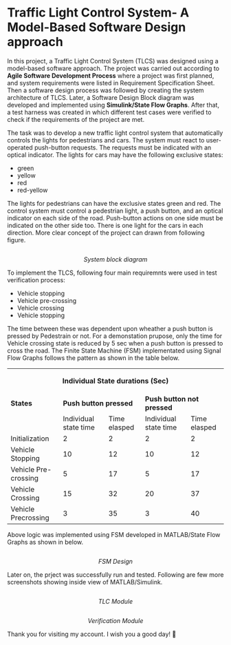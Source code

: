 # Traffic Light Control System- A Model-Based Software Design approach
In this project, a Traffic Light Control System (TLCS) was designed using a model-based software approach. The project was carried out according to **Agile Software Development Process** where a project was first planned, and system requirements were listed in Requirement Specification Sheet. Then a software design process was followed by creating the system architecture of TLCS. Later, a Software Design Block diagram was developed and implemented using **Simulink/State Flow Graphs**. After that, a test harness was created in which different test cases were verified to check if the requirements of the project are met.

The task was to develop a new traffic light control system that automatically controls the lights for pedestrians and cars. The system must react to user-operated push-button requests. The requests must be indicated with an optical indicator. The lights for cars may have the following exclusive states: 

- green
- yellow
- red
- red-yellow

The lights for pedestrians can have the exclusive states green and red. The control system must control a pedestrian light, a push button, and an optical indicator on each side of the road. Push-button actions on one side must be indicated on the other side too. There is one light for the cars in each direction. More clear concept of the project can drawn from following figure.

<figure class="image">
  <img src="https://github.com/meteorvanilla/Traffic-Light-Control-System/blob/main/pics/System_Architecture.PNG" alt="">
  <figcaption><p align="center"><i> System block diagram </i></p></figcaption>
</figure>

To implement the TLCS, following four main requiremnts were used in test verification process:

- Vehicle stopping
- Vehicle pre-crossing
- Vehicle crossing
- Vehicle stopping

The time between these was dependent upon wheather a push button is pressed by Pedestrain or not. For a demonstation prupose, only the time for Vehicle crossing state is reduced by 5 sec when a push button is pressed to cross the road. The Finite State Machine (FSM) implementated using Signal Flow Graphs follows the pattern as shown in the table below.

  
<table>
  
   <tr>
    <td colspan="5"><p align="center"><strong>Individual State durations (Sec) </strong></p> </td>
  </tr>
  
  <tr>
    <td rowspan="1"><b> States </b></td>
    <td colspan="2"><b> Push button pressed</b> </td>
    <td colspan="2"><b> Push button not pressed </b></td>
  </tr>
  
  <tr>
    <td></td>
    <td>Individual state time</td>
    <td>Time elasped</td>
    <td>Individual state time</td>
    <td>Time elasped</td>
  </tr>
  
   <tr>
    <td>Initialization</td>
    <td>2</td>
    <td>2</td>
    <td>2</td>
    <td>2</td>
  </tr>
     <tr>
    <td>Vehicle Stopping</td>
    <td>10</td>
    <td>12</td>
    <td>10</td>
    <td>12</td>
  </tr>
     <tr>
    <td>Vehicle Pre-crossing</td>
    <td>5</td>
    <td>17</td>
    <td>5</td>
    <td>17</td>
  </tr>
     <tr>
    <td>Vehicle Crossing</td>
    <td>15</td>
    <td>32</td>
    <td>20</td>
    <td>37</td>
  </tr>
     <tr>
    <td>Vehicle Precrossing</td>
    <td>3</td>
    <td>35</td>
    <td>3</td>
    <td>40</td>
  </tr>
</table>

Above logic was implemented using FSM developed in MATLAB/State Flow Graphs as shown in below.

<figure class="image">
  <img src="https://github.com/meteorvanilla/Traffic-Light-Control-System/blob/main/pics/FSM_Design.PNG" alt="">
  <figcaption><p align="center"><i>FSM Design </i></p></figcaption>
</figure>

Later on, the prject was successfully run and tested. Following are few more screenshots showing inside view of MATLAB/Simulink.

<figure class="image">
  <img src="https://github.com/meteorvanilla/Traffic-Light-Control-System/blob/main/pics/TLC_model.PNG" alt="">
  <figcaption><p align="center"><i>TLC Module </i></p></figcaption>
</figure>


<figure class="image">
  <img src="https://github.com/meteorvanilla/Traffic-Light-Control-System/blob/main/pics/Verification_module.PNG" alt="">
  <figcaption><p align="center"><i>Verification Module </i></p></figcaption>
</figure>

Thank you for visiting my account. I wish you a good day! :slightly_smiling_face:
